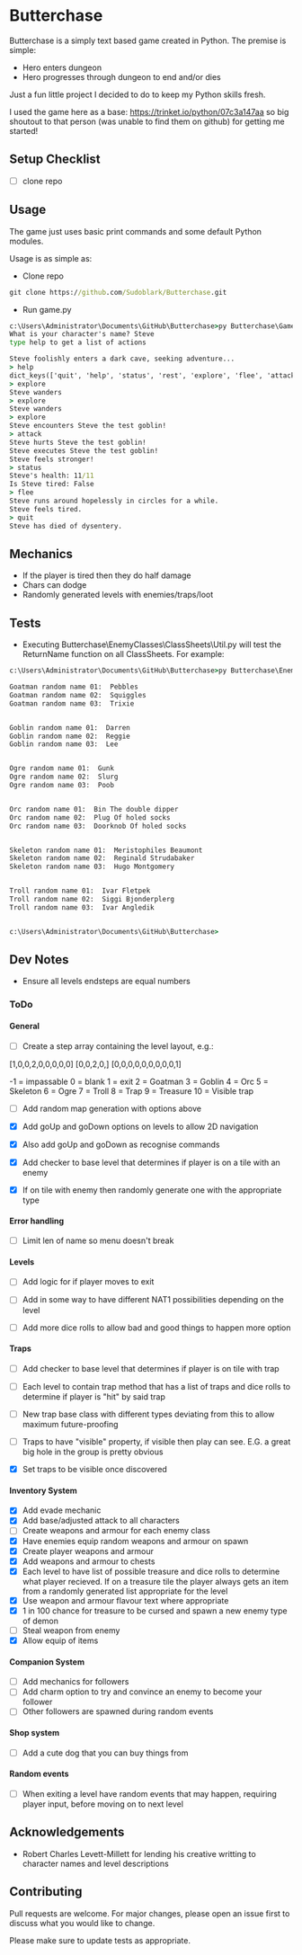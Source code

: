 # Butterchase

Butterchase is a simply text based game created in Python. The premise is simple:

- Hero enters dungeon
- Hero progresses through dungeon to end and/or dies

Just a fun little project I decided to do to keep my Python skills fresh.

I used the game here as a base: https://trinket.io/python/07c3a147aa so big shoutout to that person (was unable to find them on github) for getting me started!

## Setup Checklist
- [ ] clone repo

## Usage
The game just uses basic print commands and some default Python modules.

Usage is as simple as:

- Clone repo
```cmd
git clone https://github.com/Sudoblark/Butterchase.git

```
- Run game.py
```cmd
c:\Users\Administrator\Documents\GitHub\Butterchase>py Butterchase\Game.py
What is your character's name? Steve
type help to get a list of actions

Steve foolishly enters a dark cave, seeking adventure...
> help
dict_keys(['quit', 'help', 'status', 'rest', 'explore', 'flee', 'attack'])
> explore
Steve wanders
> explore
Steve wanders
> explore
Steve encounters Steve the test goblin!
> attack
Steve hurts Steve the test goblin!
Steve executes Steve the test goblin!
Steve feels stronger!
> status
Steve's health: 11/11
Is Steve tired: False
> flee
Steve runs around hopelessly in circles for a while.
Steve feels tired.
> quit
Steve has died of dysentery.
```

## Mechanics
- If the player is tired then they do half damage
- Chars can dodge
- Randomly generated levels with enemies/traps/loot

## Tests
- Executing Butterchase\EnemyClasses\ClassSheets\Util.py will test the ReturnName function on all ClassSheets. For example:

```cmd
c:\Users\Administrator\Documents\GitHub\Butterchase>py Butterchase\EnemyClasses\ClassSheets\Util.py

Goatman random name 01:  Pebbles
Goatman random name 02:  Squiggles
Goatman random name 03:  Trixie


Goblin random name 01:  Darren
Goblin random name 02:  Reggie
Goblin random name 03:  Lee


Ogre random name 01:  Gunk
Ogre random name 02:  Slurg
Ogre random name 03:  Poob


Orc random name 01:  Bin The double dipper
Orc random name 02:  Plug Of holed socks
Orc random name 03:  Doorknob Of holed socks


Skeleton random name 01:  Meristophiles Beaumont
Skeleton random name 02:  Reginald Strudabaker
Skeleton random name 03:  Hugo Montgomery


Troll random name 01:  Ivar Fletpek
Troll random name 02:  Siggi Bjonderplerg
Troll random name 03:  Ivar Angledik


c:\Users\Administrator\Documents\GitHub\Butterchase>
```

## Dev Notes
- Ensure all levels endsteps are equal numbers

### ToDo

#### General
- [ ] Create a step array containing the level layout, e.g.:

[1,0,0,2,0,0,0,0,0]
[0,0,2,0,]
[0,0,0,0,0,0,0,0,0,1]

-1 = impassable
0 = blank
1 = exit
2 = Goatman
3 = Goblin
4 = Orc
5 = Skeleton
6 = Ogre
7 = Troll
8 = Trap
9 = Treasure
10 = Visible trap

- [ ] Add random map generation with options above
- [x] Add goUp and goDown options on levels to allow 2D navigation
- [x] Also add goUp and goDown as recognise commands
- [x] Add checker to base level that determines if player is on a tile with an enemy
- [x] If on tile with enemy then randomly generate one with the appropriate type


#### Error handling
- [ ] Limit len of name so menu doesn't break

#### Levels
- [ ] Add logic for if player moves to exit
- [ ] Add in some way to have different NAT1 possibilities depending on the level
- [ ] Add more dice rolls to allow bad and good things to happen more option


#### Traps
- [ ] Add checker to base level that determines if player is on tile with trap
- [ ] Each level to contain trap method that has a list of traps and dice rolls to determine if player is "hit" by said trap
- [ ] New trap base class with different types deviating from this to allow maximum future-proofing
- [ ] Traps to have "visible" property, if visible then play can see. E.G. a great big hole in the group is pretty obvious
- [x] Set traps to be visible once discovered


#### Inventory System
- [x] Add evade mechanic
- [x] Add base/adjusted attack to all characters
- [ ] Create weapons and armour for each enemy class
- [x] Have enemies equip random weapons and armour on spawn
- [x] Create player weapons and armour
- [x] Add weapons and armour to chests
- [x] Each level to have list of possible treasure and dice rolls to determine what player recieved. If on a treasure tile the player always gets an item from a randomly generated list appropriate for the level 
- [x] Use weapon and armour flavour text where appropriate
- [x] 1 in 100 chance for treasure to be cursed and spawn a new enemy type of demon
- [ ] Steal weapon from enemy
- [x] Allow equip of items

#### Companion System
- [ ] Add mechanics for followers
- [ ] Add charm option to try and convince an enemy to become your follower
- [ ] Other followers are spawned during random events

#### Shop system
- [ ] Add a cute dog that you can buy things from

#### Random events
- [ ] When exiting a level have random events that may happen, requiring player input, before moving on to next level

## Acknowledgements
- Robert Charles Levett-Millett for lending his creative writting to character names and level descriptions


## Contributing
Pull requests are welcome. For major changes, please open an issue first to discuss what you would like to change.

Please make sure to update tests as appropriate.

